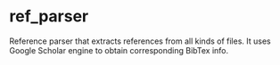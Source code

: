 # ref_parser
Reference parser that extracts references from all kinds of files. It uses Google Scholar engine to obtain corresponding BibTex info. 
